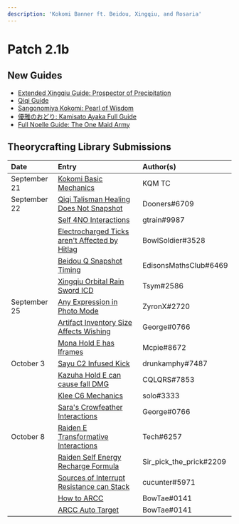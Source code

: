 ```yaml
---
description: 'Kokomi Banner ft. Beidou, Xingqiu, and Rosaria'
---
```


# Patch 2.1b

## New Guides

* [Extended Xingqiu Guide: Prospector of Precipitation](https://keqingmains.com/xingqiu-extended/)
* [Qiqi Guide](https://keqingmains.com/qiqi/)
* [Sangonomiya Kokomi: Pearl of Wisdom](https://keqingmains.com/kokomi/)
* [優雅のおどり: Kamisato Ayaka Full Guide](https://keqingmains.com/ayaka/)
* [Full Noelle Guide: The One Maid Army](https://keqingmains.com/noelle/)

## Theorycrafting Library Submissions

| Date | Entry | Author\(s\) |
| :--- | :--- | :--- |
| September 21 | [Kokomi Basic Mechanics](../../evidence/characters/hydro/kokomi.md) | KQM TC |
| September 22 | [Qiqi Talisman Healing Does Not Snapshot](../../evidence/characters/cryo/qiqi.md#talisman-does-not-snapshot) | Dooners#6709 |
|  | [Self 4NO Interactions](../../evidence/mechanics/equipment/artifacts.md#self-4no-interactions) | gtrain#9987 |
|  | [Electrocharged Ticks aren't Affected by Hitlag](../../evidence/mechanics/combat/elemental-reactions/transformative-reactions.md#electro-charged-ticks-are-not-affected-by-hitlag) | BowlSoldier#3528 |
|  | [Beidou Q Snapshot Timing](../../evidence/characters/electro/beidou.md#beidous-q-snapshot-timing) | EdisonsMathsClub#6469 |
|  | [Xingqiu Orbital Rain Sword ICD](../../evidence/characters/hydro/xingqiu.md#xingqiu-actual-rain-sword-icd) | Tsym#2586 |
| September 25 | [Any Expression in Photo Mode](../../evidence/enemy-data/miscellaneous-entries.md#use-any-expressions-you-want-in-photo-mode) | ZyronX#2720 |
|  | [Artifact Inventory Size Affects Wishing]() | George#0766 |
|  | [Mona Hold E has Iframes](../../evidence/characters/hydro/mona.md#mona-hold-e-has-iframes) | Mcpie#8672 |
| October 3 | [Sayu C2 Infused Kick](../../evidence/characters/anemo/sayu.md#sayu-c2-infused-kick) | drunkamphy#7487 |
|  | [Kazuha Hold E can cause fall DMG](../../evidence/characters/anemo/kazuha.md#kazuha-hold-e-can-cause-fall-dmg) | CQLQRS#7853 |
|  | [Klee C6 Mechanics](../../evidence/characters/pyro/klee.md#klee-c6-mechanics) | solo#3333 |
|  | [Sara's Crowfeather Interactions](../../evidence/characters/electro/sara.md#crow-feather-interactions) | George#0766 |
| October 8 | [Raiden E Transformative Interactions](../../evidence/characters/electro/raiden.md#raiden-e-transformative-interactions) | Tech#6257 |
|  | [Raiden Self Energy Recharge Formula](../../evidence/characters/electro/raiden.md#raiden-self-energy-recharge-formula) | Sir_pick_the_prick#2209 |
|  | [Sources of Interrupt Resistance can Stack](../../evidence/mechanics/combat/poise.md#poise-stack) | cucunter#5971 |
|  | [How to ARCC](../../evidence/mechanics/combat/tech/arcc.md#how-to-arcc) | BowTae#0141 |
|  | [ARCC Auto Target](../../evidence/mechanics/combat/tech/arcc.md#arcc-auto-target) | BowTae#0141 |